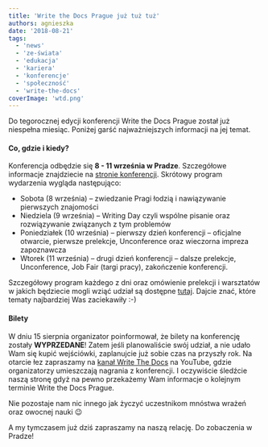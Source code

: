 ```yaml
---
title: 'Write the Docs Prague już tuż tuż'
authors: agnieszka
date: '2018-08-21'
tags:
  - 'news'
  - 'ze-świata'
  - 'edukacja'
  - 'kariera'
  - 'konferencje'
  - 'społeczność'
  - 'write-the-docs'
coverImage: 'wtd.png'
---
```


Do tegorocznej edycji konferencji Write the Docs Prague został już niespełna
miesiąc. Poniżej garść najważniejszych informacji na jej temat.

<!--truncate-->

#### Co, gdzie i kiedy?

Konferencja odbędzie się **8 - 11 września w Pradze**. Szczegółowe informacje
znajdziecie na
[stronie konferencji](http://www.writethedocs.org/conf/prague/2018/). Skrótowy
program wydarzenia wygląda następująco:

- Sobota (8 września) – zwiedzanie Pragi łodzią i nawiązywanie pierwszych
  znajomości
- Niedziela (9 września) – Writing Day czyli wspólne pisanie oraz rozwiązywanie
  związanych z tym problemów
- Poniedziałek (10 września) – pierwszy dzień konferencji – oficjalne otwarcie,
  pierwsze prelekcje, Unconference oraz wieczorna impreza zapoznawcza
- Wtorek (11 września) – drugi dzień konferencji – dalsze prelekcje,
  Unconference, Job Fair (targi pracy), zakończenie konferencji.

Szczegółowy program każdego z dni oraz omówienie prelekcji i warsztatów w jakich
będziecie mogli wziąć udział są dostępne
[tutaj](http://www.writethedocs.org/conf/prague/2018/schedule/). Dajcie znać,
które tematy najbardziej Was zaciekawiły :-)

#### Bilety

W dniu 15 sierpnia organizator poinformował, że bilety na konferencję zostały
**WYPRZEDANE**! Zatem jeśli planowaliście swój udział, a nie udało Wam się kupić
wejściówki, zaplanujcie już sobie czas na przyszły rok. Na otarcie łez
zapraszamy na
[kanał Write The Docs](https://www.youtube.com/channel/UCr019846MitZUEhc6apDdcQ)
na YouTube, gdzie organizatorzy umieszczają nagrania z konferencji. I oczywiście
śledźcie naszą stronę gdyż na pewno przekażemy Wam informacje o kolejnym
terminie Write the Docs Prague.

Nie pozostaje nam nic innego jak życzyć uczestnikom mnóstwa wrażeń oraz owocnej
nauki 😉

A my tymczasem już dziś zapraszamy na naszą relację. Do zobaczenia w Pradze!
